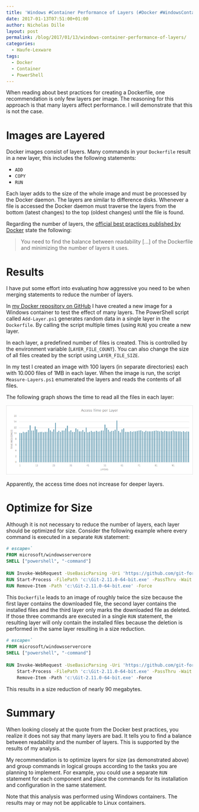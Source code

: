 ```yaml
---
title: 'Windows #Container Performance of Layers (#Docker #WindowsContainer)'
date: 2017-01-13T07:51:00+01:00
author: Nicholas Dille
layout: post
permalink: /blog/2017/01/13/windows-container-performance-of-layers/
categories:
  - Haufe-Lexware
tags:
  - Docker
  - Container
  - PowerShell
---
```

When reading about best practices for creating a Dockerfile, one recommendation is only few layers per image. The reasoning for this approach is that many layers affect performance. I will demonstrate that this is not the case.<!--more-->

# Images are Layered

Docker images consist of layers. Many commands in your `Dockerfile` result in a new layer, this includes the following statements:
- `ADD`
- `COPY`
- `RUN`

Each layer adds to the size of the whole image and must be processed by the Docker daemon. The layers are similar to difference disks. Whenever a file is accessed the Docker daemon must traverse the layers from the bottom (latest changes) to the top (oldest changes) until the file is found.

Regarding the number of layers, the [official best practices published by Docker](https://docs.docker.com/engine/userguide/eng-image/dockerfile_best-practices/) state the following:

> You need to find the balance between readability [...] of the Dockerfile and minimizing the number of layers it uses.

# Results

I have put some effort into evaluating how aggressive you need to be when merging statements to reduce the number of layers.

In [my Docker repository on GitHub](https://github.com/nicholasdille/docker/tree/master/perf) I have created a new image for a Windows container to test the effect of many layers. The PowerShell script called `Add-Layer.ps1` generates random data in a single layer in the `Dockerfile`. By calling the script multiple times (using `RUN`) you create a new layer.

In each layer, a predefined number of files is created. This is controlled by the environment variable (`LAYER_FILE_COUNT`). You can also change the size of all files created by the script using `LAYER_FILE_SIZE`.

In my test I created an image with 100 layers (in separate directories) each with 10.000 files of 1MB in each layer. When the image is run, the script `Measure-Layers.ps1` enumerated the layers and reads the contents of all files.

The following graph shows the time to read all the files in each layer:

![Access time per layer for 100 layers each with 10.000 files of 1MB](/media/2017/01/Windows_Container_Layer_Performance.png)

Apparently, the access time does not increase for deeper layers.

# Optimize for Size

Although it is not necessary to reduce the number of layers, each layer should be optimized for size. Consider the following example where every command is executed in a separate `RUN` statement:

```Dockerfile
# escape=`
FROM microsoft/windowsservercore
SHELL ["powershell", "-command"]

RUN Invoke-WebRequest -UseBasicParsing -Uri 'https://github.com/git-for-windows/git/releases/download/v2.11.0.windows.1/Git-2.11.0-64-bit.exe' -OutFile 'c:\Git-2.11.0-64-bit.exe'
RUN Start-Process -FilePath 'c:\Git-2.11.0-64-bit.exe' -PassThru -Wait -ArgumentList '/VERYSILENT /NORESTART /NOCANCEL /SP- /SUPPRESSMSGBOXES /DIR=c:\git'
RUN Remove-Item -Path 'c:\Git-2.11.0-64-bit.exe' -Force
```

This `Dockerfile` leads to an image of roughly twice the size because the first layer contains the downloaded file, the second layer contains the installed files and the third layer only marks the downloaded file as deleted. If those three commands are executed in a single `RUN` statement, the resulting layer will only contain the installed files because the deletion is performed in the same layer resulting in a size reduction.

```Dockerfile
# escape=`
FROM microsoft/windowsservercore
SHELL ["powershell", "-command"]

RUN Invoke-WebRequest -UseBasicParsing -Uri 'https://github.com/git-for-windows/git/releases/download/v2.11.0.windows.1/Git-2.11.0-64-bit.exe' -OutFile 'c:\Git-2.11.0-64-bit.exe'; `
    Start-Process -FilePath 'c:\Git-2.11.0-64-bit.exe' -PassThru -Wait -ArgumentList '/VERYSILENT /NORESTART /NOCANCEL /SP- /SUPPRESSMSGBOXES /DIR=c:\git'; `
    Remove-Item -Path 'c:\Git-2.11.0-64-bit.exe' -Force
```

This results in a size reduction of nearly 90 megabytes.

# Summary

When looking closely at the quote from the Docker best practices, you realize it does not say that many layers are bad. It tells you to find a balance between readability and the number of layers. This is supported by the results of my analysis.

My recommendation is to optimize layers for size (as demonstrated above) and group commands in logical groups according to the tasks you are planning to implement. For example, you could use a separate `RUN` statement for each component and place the commands for its installation and configuration in the same statement.

Note that this analysis was performed using Windows containers. The results may or may not be applicable to Linux containers.